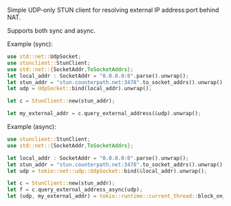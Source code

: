 Simple UDP-only STUN client for resolving external IP address:port behind NAT.

Supports both sync and async.

Example (sync):

```rust
use std::net::UdpSocket;
use stunclient::StunClient;
use std::net::{SocketAddr,ToSocketAddrs};
let local_addr : SocketAddr = "0.0.0.0:0".parse().unwrap();
let stun_addr = "stun.counterpath.net:3478".to_socket_addrs().unwrap().filter(|x|x.is_ipv4()).next().unwrap();
let udp = UdpSocket::bind(local_addr).unwrap();

let c = StunClient::new(stun_addr);

let my_external_addr = c.query_external_address(&udp).unwrap();
```

Example (async):

```rust
use stunclient::StunClient;
use std::net::{SocketAddr,ToSocketAddrs};

let local_addr : SocketAddr = "0.0.0.0:0".parse().unwrap();
let stun_addr = "stun.counterpath.net:3478".to_socket_addrs().unwrap().filter(|x|x.is_ipv4()).next().unwrap();
let udp = tokio::net::udp::UdpSocket::bind(&local_addr).unwrap();

let c = StunClient::new(stun_addr);
let f = c.query_external_address_async(udp);
let (udp, my_external_addr) = tokio::runtime::current_thread::block_on_all(f).unwrap();
```
